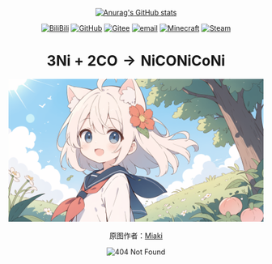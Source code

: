 <div id="title" align=center>

[![Anurag's GitHub stats](https://github-readme-stats.vercel.app/api?username=mefengxiao&show_icons=true&theme=tokyonight)](https://space.bilibili.com/689341156)


[![BiliBili](https://img.shields.io/badge/Bilibili-00A1D6?style=for-the-badge&logo=bilibili&logoColor=white)](https://space.bilibili.com/689341156)
[![GitHub](https://img.shields.io/badge/GitHub-100000?style=for-the-badge&logo=github&logoColor=white)](https://github.com/mefengxiao)
[![Gitee](https://img.shields.io/badge/Gitee-FF6600?style=for-the-badge&logo=gitee&logoColor=white)](https://gitee.com/huangofficial)
[![email](https://img.shields.io/badge/Email-FF0000?style=for-the-badge&logo=gmail&logoColor=white)](mailto:mchuangofficial@outlook.com)
[![Minecraft](https://img.shields.io/badge/Minecraft-00FF00?style=for-the-badge&logo=minecraft&logoColor=white)](https://zh-cn.namemc.com/profile/huangofficial.1)
[![Steam](https://img.shields.io/badge/Steam-100000?style=for-the-badge&logo=Steam&logoColor=white)](https://steamcommunity.com/profiles/76561199125559574/)


</dev>

# $3\text{Ni} + 2\text{CO} \rightarrow \text{NiCONiCoNi}$

![2ciyuan](img/1.png)

原图作者：[Miaki](https://www.pixiv.net/users/53805256)

<img src="https://github.githubassets.com/assets/mona-loading-default-c3c7aad1282f.gif" alt="404 Not Found" style="width: 15%;">
